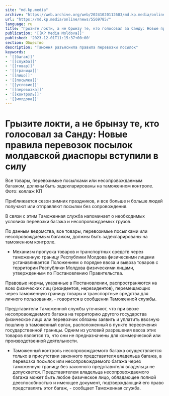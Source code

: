 ```yaml
---
site: "md.kp.media"
archive: "https://web.archive.org/web/20241020112603/md.kp.media/online/news/5569785/"
url: "https://md.kp.media/online/news/5569785/"
language: ru
title: "Грызите локти, а не брынзу те, кто голосовал за Санду: Новые правила перевозок посылок молдавской диаспоры вступили в силу"
publication: '[[KP Media Moldova]]'
published: '2023-12-01T11:15:37+00:00'
section: Общество
description: "Таможня разъяснила правила перевозки посылок"
keywords:
- '[[багаж]]'
- '[[служба]]'
- '[[товар]]'
- '[[граница]]'
- '[[лицо]]'
- '[[посылка]]'
- '[[условие]]'
- '[[перевозка]]'
- '[[контроль]]'
- '[[молдова]]'
---
```


# Грызите локти, а не брынзу те, кто голосовал за Санду: Новые правила перевозок посылок молдавской диаспоры вступили в силу

Все товары, перевозимые посылками или несопровождаемым багажом, должны быть задекларированы на таможенном контроле. Фото: коллаж КП

Приближается сезон зимних праздников, и все больше и больше людей получают или отправляют посылки без сопровождения.

В связи с этим Таможенная служба напоминает о необходимых условиях перевозки багажа и несопровождаемых грузов.

По данным ведомства, все товары, перевозимые посылками или несопровождаемым багажом, должны быть задекларированы на таможенном контроле.

- Механизм пропуска товаров и транспортных средств через таможенную границу Республики Молдова физическими лицами устанавливается Положением о порядке ввоза и вывоза товаров с территории Республики Молдова физическими лицами, утвержденным по Постановлению Правительства.

Правовые нормы, указанные в Постановлении, распространяются на всех физических лиц (резидентов, нерезидентов), перемещающих через таможенную границу товары и транспортные средства для личного пользования, - говорится в сообщении Таможенной службы.

Представители Таможенной службы уточняют, что при ввозе несопровождаемого багажа на территорию другого государства физическое лицо или перевозчик обязаны заявить и уплатить ввозную пошлину в таможенный орган, расположенный в пункте пересечения государственной границы. Одним из условий разрешения ввоза этих товаров является то, что они не предназначены для коммерческой или производственной деятельности.

- Таможенный контроль несопровождаемого багажа осуществляется только в присутствии законного представителя владельца багажа, а перевозка посылок или несопровождаемого багажа через таможенную границу без законного представителя владельца не допускается. Представителем владельца несопровождаемого багажа может быть любое физическое лицо, обладающее полной дееспособностью и имеющее документ, подтверждающий его право представлять этот багаж, - сообщает Таможенная служба.
